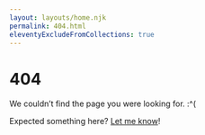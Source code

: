 ```yaml
---
layout: layouts/home.njk
permalink: 404.html
eleventyExcludeFromCollections: true
---
```


<h1>404</h1>

We couldn’t find the page you were looking for. :^(

Expected something here? [Let me know](/about#contact)!

<!--

Read more: https://www.11ty.dev/docs/quicktips/not-found/

This will work for both GitHub pages and Netlify:

* https://help.github.com/articles/creating-a-custom-404-page-for-your-github-pages-site/
* https://www.netlify.com/docs/redirects/#custom-404

-->
